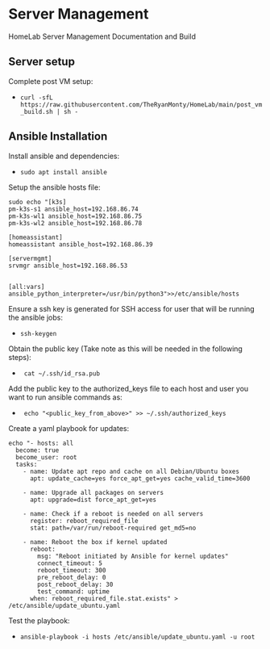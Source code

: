 # Server Management
HomeLab Server Management Documentation and Build

## Server setup
Complete post VM setup:
* ```curl -sfL https://raw.githubusercontent.com/TheRyanMonty/HomeLab/main/post_vm_build.sh | sh -```

## Ansible Installation
Install ansible and dependencies:
* ```sudo apt install ansible```

Setup the ansible hosts file:
```
sudo echo "[k3s]
pm-k3s-s1 ansible_host=192.168.86.74
pm-k3s-wl1 ansible_host=192.168.86.75
pm-k3s-wl2 ansible_host=192.168.86.78

[homeassistant]
homeassistant ansible_host=192.168.86.39

[servermgmt]
srvmgr ansible_host=192.168.86.53


[all:vars]
ansible_python_interpreter=/usr/bin/python3">>/etc/ansible/hosts
```

Ensure a ssh key is generated for SSH access for user that will be running the ansible jobs:
* ```ssh-keygen```

Obtain the public key (Take note as this will be needed in the following steps):
* ``` cat ~/.ssh/id_rsa.pub```

Add the public key to the authorized_keys file to each host and user you want to run ansible commands as:
* ``` echo "<public_key_from_above>" >> ~/.ssh/authorized_keys```

Create a yaml playbook for updates:
```
echo "- hosts: all
  become: true
  become_user: root
  tasks:
    - name: Update apt repo and cache on all Debian/Ubuntu boxes
      apt: update_cache=yes force_apt_get=yes cache_valid_time=3600

    - name: Upgrade all packages on servers
      apt: upgrade=dist force_apt_get=yes

    - name: Check if a reboot is needed on all servers
      register: reboot_required_file
      stat: path=/var/run/reboot-required get_md5=no

    - name: Reboot the box if kernel updated
      reboot:
        msg: "Reboot initiated by Ansible for kernel updates"
        connect_timeout: 5
        reboot_timeout: 300
        pre_reboot_delay: 0
        post_reboot_delay: 30
        test_command: uptime
      when: reboot_required_file.stat.exists" > /etc/ansible/update_ubuntu.yaml
```
Test the playbook:
* ``` ansible-playbook -i hosts /etc/ansible/update_ubuntu.yaml -u root ```

